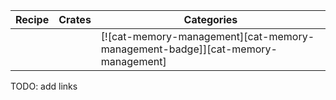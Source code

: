 | Recipe | Crates | Categories |
|--------|--------|------------|
|  |  | [![cat-memory-management][cat-memory-management-badge]][cat-memory-management] |
<div class="hidden">
TODO: add links
</div>

